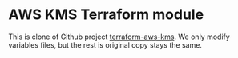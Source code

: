 # AWS KMS Terraform module

This is clone of Github project [terraform-aws-kms](https://github.com/terraform-aws-modules/terraform-aws-kms).
We only modify variables files, but the rest is original copy stays the same.